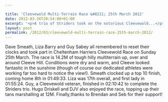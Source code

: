 ```yaml
---

title: 'Cleevewold Multi-Terrain Race &#8211; 25th March 2012'
date: 2012-03-26T20:54:00+01:00
excerpt: '<p>A trio of Striders took on the notorious Cleevewold...</p>'
layout: post
permalink: /2012/03/cleevewold-multi-terrain-race-25th-march-2012/
---
```

</p> 

Dave Smeath, Liza Barry and Guy Sabey all remembered to reset their clocks and took part in Cheltenham Harriers Cleevewold Race on Sunday 25th March. The race is 14.2M of tough hilly multiterrain up, over and around Cleeve Hill. Conditions were dry and warm, and Cleeve looked fantastic in the sunshine (though of course our dedicated athletes were working far too hard to notice the view!). Smeath clocked up a top 10 finish, coming home 8th in 01:49:33. Liza was 17th overall, and first lady in 01:55:24. Guy, a Cleevewold veteran, finished in 02:10:42 to complete the Striders trio. Hugo Driskell and DJV also enjoyed the race, topping up their tans marshalling at 12M. Finally,thanks to Brendan and Seb for their support!